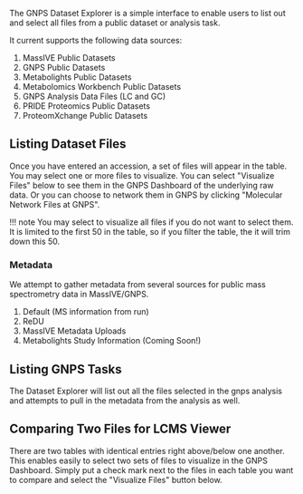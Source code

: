 The GNPS Dataset Explorer is a simple interface to enable users to list out and select all files from a public dataset or analysis task. 

It current supports the following data sources:

1. MassIVE Public Datasets
1. GNPS Public Datasets
1. Metabolights Public Datasets
1. Metabolomics Workbench Public Datasets
1. GNPS Analysis Data Files (LC and GC)
1. PRIDE Proteomics Public Datasets
1. ProteomXchange Public Datasets

## Listing Dataset Files

Once you have entered an accession, a set of files will appear in the table. You may select one or more files to visualize. You can select "Visualize Files" below to see them in the GNPS Dashboard of the underlying raw data. Or you can choose to network them in GNPS by clicking "Molecular Network Files at GNPS". 

!!! note
    You may select to visualize all files if you do not want to select them. It is limited to the first 50 in the table, so if you filter the table, the it will trim down this 50. 

### Metadata

We attempt to gather metadata from several sources for public mass spectrometry data in MassIVE/GNPS. 

1. Default (MS information from run)
1. ReDU
1. MassIVE Metadata Uploads
1. Metabolights Study Information (Coming Soon!)

## Listing GNPS Tasks

The Dataset Explorer will list out all the files selected in the gnps analysis and attempts to pull in the metadata from the analysis as well. 
## Comparing Two Files for LCMS Viewer

There are two tables with identical entries right above/below one another. This enables easily to select two sets of files to visualize in the GNPS Dashboard. Simply put a check mark next to the files in each table you want to compare and select the "Visualize Files" button below. 